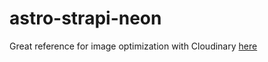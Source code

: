 # astro-strapi-neon

Great reference for image optimization with Cloudinary [here](https://spacejelly.dev/posts/how-to-optimize-dynamically-resize-images-in-astro-with-cloudinary/)